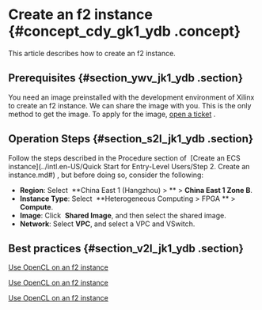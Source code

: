 # Create an f2 instance {#concept_cdy_gk1_ydb .concept}

This article describes how to create an f2 instance.

## Prerequisites {#section_ywv_jk1_ydb .section}

You need an image preinstalled with the development environment of Xilinx to create an f2 instance. We can share the image with you. This is the only method to get the image. To apply for the image, [open a ticket](https://workorder-intl.console.aliyun.com/#/ticket/createIndex) .

## Operation Steps {#section_s2l_jk1_ydb .section}

Follow the steps described in the Procedure section of  [Create an ECS instance](../intl.en-US/Quick Start for Entry-Level Users/Step 2. Create an instance.md#) , but before doing so, consider the following:

-   **Region**: Select  **China East 1 \(Hangzhou\) \> ** \> **China East 1 Zone B**.
-   **Instance Type**: Select  **Heterogeneous Computing \> FPGA ** \> **Compute**.
-   **Image**: Click  **Shared Image**, and then select the shared image.
-   **Network**: Select **VPC**, and select a VPC and VSwitch.

## Best practices {#section_v2l_jk1_ydb .section}

[Use OpenCL on an f2 instance](https://help.aliyun.com/document_detail/62781.html)

[Use OpenCL on an f2 instance](https://www.alibabacloud.com/help/doc-detail/62781.htm)

[Use OpenCL on an f2 instance](https://partners-intl.aliyun.com/help/doc-detail/62781.htm)

